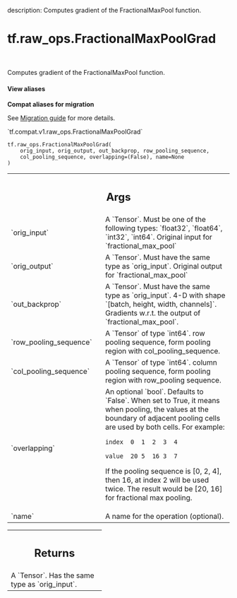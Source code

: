 description: Computes gradient of the FractionalMaxPool function.

<div itemscope itemtype="http://developers.google.com/ReferenceObject">
<meta itemprop="name" content="tf.raw_ops.FractionalMaxPoolGrad" />
<meta itemprop="path" content="Stable" />
</div>

# tf.raw_ops.FractionalMaxPoolGrad

<!-- Insert buttons and diff -->

<table class="tfo-notebook-buttons tfo-api nocontent" align="left">

</table>



Computes gradient of the FractionalMaxPool function.

<section class="expandable">
  <h4 class="showalways">View aliases</h4>
  <p>
<b>Compat aliases for migration</b>
<p>See
<a href="https://www.tensorflow.org/guide/migrate">Migration guide</a> for
more details.</p>
<p>`tf.compat.v1.raw_ops.FractionalMaxPoolGrad`</p>
</p>
</section>

<pre class="devsite-click-to-copy prettyprint lang-py tfo-signature-link">
<code>tf.raw_ops.FractionalMaxPoolGrad(
    orig_input, orig_output, out_backprop, row_pooling_sequence,
    col_pooling_sequence, overlapping=(False), name=None
)
</code></pre>



<!-- Placeholder for "Used in" -->


<!-- Tabular view -->
 <table class="responsive fixed orange">
<colgroup><col width="214px"><col></colgroup>
<tr><th colspan="2"><h2 class="add-link">Args</h2></th></tr>

<tr>
<td>
`orig_input`
</td>
<td>
A `Tensor`. Must be one of the following types: `float32`, `float64`, `int32`, `int64`.
Original input for `fractional_max_pool`
</td>
</tr><tr>
<td>
`orig_output`
</td>
<td>
A `Tensor`. Must have the same type as `orig_input`.
Original output for `fractional_max_pool`
</td>
</tr><tr>
<td>
`out_backprop`
</td>
<td>
A `Tensor`. Must have the same type as `orig_input`.
4-D with shape `[batch, height, width, channels]`.  Gradients
w.r.t. the output of `fractional_max_pool`.
</td>
</tr><tr>
<td>
`row_pooling_sequence`
</td>
<td>
A `Tensor` of type `int64`.
row pooling sequence, form pooling region with
col_pooling_sequence.
</td>
</tr><tr>
<td>
`col_pooling_sequence`
</td>
<td>
A `Tensor` of type `int64`.
column pooling sequence, form pooling region with
row_pooling sequence.
</td>
</tr><tr>
<td>
`overlapping`
</td>
<td>
An optional `bool`. Defaults to `False`.
When set to True, it means when pooling, the values at the boundary
of adjacent pooling cells are used by both cells. For example:

`index  0  1  2  3  4`

`value  20 5  16 3  7`

If the pooling sequence is [0, 2, 4], then 16, at index 2 will be used twice.
The result would be [20, 16] for fractional max pooling.
</td>
</tr><tr>
<td>
`name`
</td>
<td>
A name for the operation (optional).
</td>
</tr>
</table>



<!-- Tabular view -->
 <table class="responsive fixed orange">
<colgroup><col width="214px"><col></colgroup>
<tr><th colspan="2"><h2 class="add-link">Returns</h2></th></tr>
<tr class="alt">
<td colspan="2">
A `Tensor`. Has the same type as `orig_input`.
</td>
</tr>

</table>

